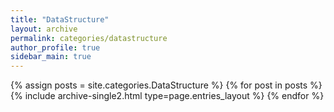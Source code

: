 ```yaml
---
title: "DataStructure"
layout: archive
permalink: categories/datastructure
author_profile: true
sidebar_main: true
---
```



{% assign posts = site.categories.DataStructure %}
{% for post in posts %} {% include archive-single2.html type=page.entries_layout %} {% endfor %}
